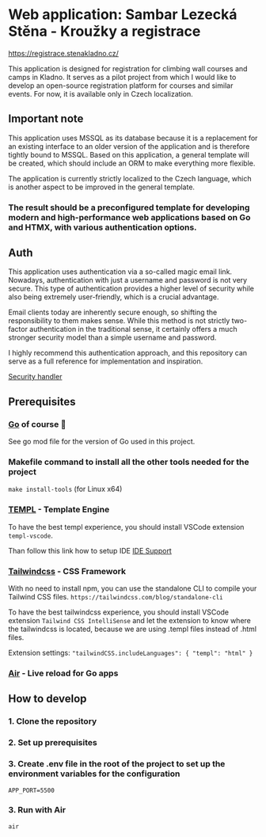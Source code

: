 # Web application: Sambar Lezecká Stěna - Kroužky a registrace

https://registrace.stenakladno.cz/

This application is designed for registration for climbing wall courses and camps in Kladno. It serves as a pilot project from which I would like to develop an open-source registration platform for courses and similar events. For now, it is available only in Czech localization.

## Important note

This application uses MSSQL as its database because it is a replacement for an existing interface to an older version of the application and is therefore tightly bound to MSSQL. Based on this application, a general template will be created, which should include an ORM to make everything more flexible.

The application is currently strictly localized to the Czech language, which is another aspect to be improved in the general template.

### The result should be a preconfigured template for developing modern and high-performance web applications based on Go and HTMX, with various authentication options.

## Auth

This application uses authentication via a so-called magic email link. Nowadays, authentication with just a username and password is not very secure. This type of authentication provides a higher level of security while also being extremely user-friendly, which is a crucial advantage.

Email clients today are inherently secure enough, so shifting the responsibility to them makes sense. While this method is not strictly two-factor authentication in the traditional sense, it certainly offers a much stronger security model than a simple username and password.

I highly recommend this authentication approach, and this repository can serve as a full reference for implementation and inspiration.

[Security handler](modules/security/security-handlers.go)

## Prerequisites

### [Go](https://go.dev/) of course 🚀

See go mod file for the version of Go used in this project.

### Makefile command to install all the other tools needed for the project

`make install-tools` (for Linux x64)

### [TEMPL](https://templ.guide/) - Template Engine

To have the best templ experience, you should install VSCode extension `templ-vscode`.

Than follow this link how to setup IDE [IDE Support](https://templ.guide/commands-and-tools/ide-support)

### [Tailwindcss](https://tailwindcss.com/) - CSS Framework

With no need to install npm, you can use the standalone CLI to compile your Tailwind CSS files.
`https://tailwindcss.com/blog/standalone-cli`

To have the best tailwindcss experience, you should install VSCode extension `Tailwind CSS IntelliSense` and let the extension to know where the tailwindcss is located, because we are using .templ files instead of .html files.

Extension settings:
`"tailwindCSS.includeLanguages": {
  "templ": "html"
}`

### [Air](https://github.com/air-verse/air) - Live reload for Go apps

## How to develop

### 1. Clone the repository

### 2. Set up prerequisites

### 3. Create .env file in the root of the project to set up the environment variables for the configuration

`APP_PORT=5500`

### 3. Run with Air

`air`
